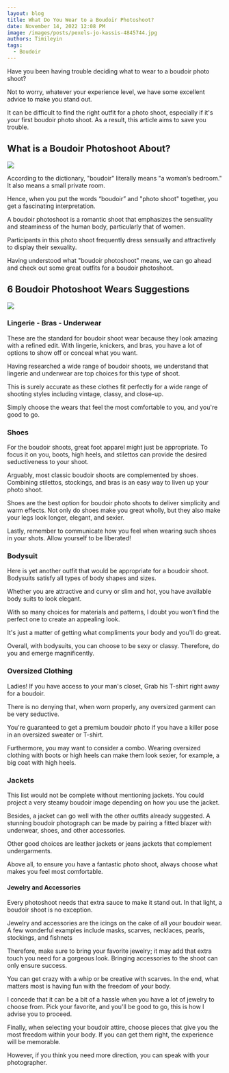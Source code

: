 ```yaml
---
layout: blog
title: What Do You Wear to a Boudoir Photoshoot?
date: November 14, 2022 12:08 PM
image: /images/posts/pexels-jo-kassis-4845744.jpg
authors: Timileyin
tags:
  - Boudoir
---
```


Have you been having trouble deciding what to wear to a boudoir photo shoot? 

Not to worry, whatever your experience level, we have some excellent advice to make you stand out.

It can be difficult to find the right outfit for a photo shoot, especially if it's your first boudoir photo shoot. As a result, this article aims to save you trouble.

## What is a Boudoir Photoshoot About?

![](/images/posts/pexels-leeloo-thefirst-4553998.jpg)

According to the dictionary, "boudoir" literally means "a woman’s bedroom." It also means a small private room.

Hence, when you put the words “boudoir” and "photo shoot" together, you get a fascinating interpretation. 

A boudoir photoshoot is a romantic shoot that emphasizes the sensuality and steaminess of the human body, particularly that of women.

Participants in this photo shoot frequently dress sensually and attractively to display their sexuality.

Having understood what "boudoir photoshoot" means, we can go ahead and check out some great outfits for a boudoir photoshoot.

## 6 Boudoir Photoshoot Wears Suggestions

![](/images/posts/pexels-sagar-kumar-5323212.jpg)

### Lingerie - Bras - Underwear

These are the standard for boudoir shoot wear because they look amazing with a refined edit. With lingerie, knickers, and bras, you have a lot of options to show off or conceal what you want.

Having researched a wide range of boudoir shoots, we understand that lingerie and underwear are top choices for this type of shoot. 

This is surely accurate as these clothes fit perfectly for a wide range of shooting styles including vintage, classy, and close-up. 

Simply choose the wears that feel the most comfortable to you, and you're good to go.

### Shoes 

For the boudoir shoots, great foot apparel might just be appropriate. To focus it on you, boots, high heels, and stilettos can provide the desired seductiveness to your shoot. 

Arguably, most classic boudoir shoots are complemented by shoes. Combining stilettos, stockings, and bras is an easy way to liven up your photo shoot.

Shoes are the best option for boudoir photo shoots to deliver simplicity and warm effects. Not only do shoes make you great wholly, but they also make your legs look longer, elegant, and sexier.

Lastly, remember to communicate how you feel when wearing such shoes in your shots. Allow yourself to be liberated!

### Bodysuit

Here is yet another outfit that would be appropriate for a boudoir shoot. Bodysuits satisfy all types of body shapes and sizes.

Whether you are attractive and curvy or slim and hot, you have available body suits to look elegant.

With so many choices for materials and patterns, I doubt you won’t find the perfect one to create an appealing look. 

It's just a matter of getting what compliments your body and you'll do great.

Overall, with bodysuits, you can choose to be sexy or classy. Therefore, do you and emerge magnificently.

### Oversized Clothing

Ladies! If you have access to your man's closet, Grab his T-shirt right away for a boudoir. 

There is no denying that, when worn properly, any oversized garment can be very seductive.

You're guaranteed to get a premium boudoir photo if you have a killer pose in an oversized sweater or T-shirt.

Furthermore, you may want to consider a combo. Wearing oversized clothing with boots or high heels can make them look sexier, for example, a big coat with high heels.

### Jackets

This list would not be complete without mentioning jackets. You could project a very steamy boudoir image depending on how you use the jacket.

Besides, a jacket can go well with the other outfits already suggested. A stunning boudoir photograph can be made by pairing a fitted blazer with underwear, shoes, and other accessories. 

Other good choices are leather jackets or jeans jackets that complement undergarments.

Above all, to ensure you have a fantastic photo shoot, always choose what makes you feel most comfortable.

#### Jewelry and Accessories

Every photoshoot needs that extra sauce to make it stand out. In that light, a boudoir shoot is no exception.

Jewelry and accessories are the icings on the cake of all your boudoir wear. A few wonderful examples include masks, scarves, necklaces, pearls, stockings, and fishnets

Therefore, make sure to bring your favorite jewelry; it may add that extra touch you need for a gorgeous look. Bringing accessories to the shoot can only ensure success.

You can get crazy with a whip or be creative with scarves. In the end, what matters most is having fun with the freedom of your body.

I concede that it can be a bit of a hassle when you have a lot of jewelry to choose from. Pick your favorite, and you'll be good to go, this is how I advise you to proceed.

Finally, when selecting your boudoir attire, choose pieces that give you the most freedom within your body. If you can get them right, the experience will be memorable.

However, if you think you need more direction, you can speak with your photographer.

